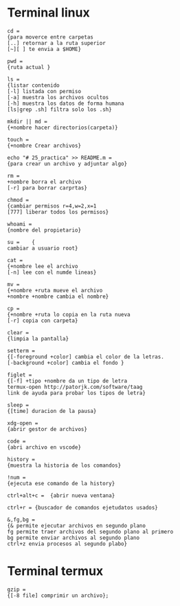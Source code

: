 # Terminal linux

    cd =
    {para moverce entre carpetas
    [..] retornar a la ruta superior
    [~][ ] te envia a $HOME}

    pwd =
    {ruta actual }

    ls =
    {listar contenido
    [-l] listada con permiso
    [-a] muestra los archivos ocultos
    [-h] muestra los datos de forma humana
    [ls|grep .sh] filtra solo los .sh}

    mkdir || md =
    {+nombre hacer directorios(carpeta)}

    touch =
    {+nombre Crear archivos}

    echo "# 25_practica" >> README.m =
    {para crear un archivo y adjuntar algo}

    rm =
    +nombre borra el archivo
    [-r] para borrar carprtas}

    chmod =
    {cambiar permisos r=4,w=2,x=1
    [777] liberar todos los permisos}

    whoami =
    {nombre del propietario}

    su =	{
    cambiar a usuario root}

    cat =
    {+nombre lee el archivo
    [-n] lee con el numde lineas}

    mv =
    {+nombre +ruta mueve el archivo
    +nombre +nombre cambia el nombre}

    cp =
    {+nombre +ruta lo copia en la ruta nueva
    [-r] copia con carpeta}

    clear =
    {limpia la pantalla}

    setterm =
    {[-foreground +color] cambia el color de la letras.
    [-background +color] cambia el fondo }

    figlet =
    {[-f] +tipo +nombre da un tipo de letra
    termux-open http://patorjk.com/software/taag
    link de ayuda para probar los tipos de letra}

    sleep =
    {[time] duracion de la pausa}

    xdg-open =
    {abrir gestor de archivos}

    code =
    {abri archivo en vscode}

    history =
    {muestra la historia de los comandos}

    !num =
    {ejecuta ese comando de la history}

    ctrl+alt+c =  {abrir nueva ventana}

    ctrl+r = {buscador de comandos ejetudatos usados}
    
    &,fg,bg = 
    {& permite ejecutar archivos en segundo plano
    fg permite traer archivos del segundo plano al primero
    bg permite enviar archivos al segundo plano
    ctrl+z envia procesos al segundo plabo}


# Terminal termux

    gzip =
    {[-8 file] comprimir un archivo};
